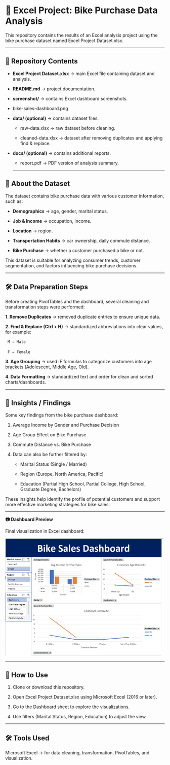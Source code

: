 # 🚴 Excel Project: Bike Purchase Data Analysis

This repository contains the results of an Excel analysis project using the bike purchase dataset named Excel Project Dataset.xlsx.

---

## 📂 Repository Contents

* **Excel Project Dataset.xlsx** → main Excel file containing dataset and analysis.

* **README.md** → project documentation.

* **screenshot/** → contains Excel dashboard screenshots.

 * bike-sales-dashboard.png

* **data/ (optional)** → contains dataset files.

  * raw-data.xlsx → raw dataset before cleaning.

  * cleaned-data.xlsx → dataset after removing duplicates and applying find & replace.

* **docs/ (optional)** → contains additional reports.

  * report.pdf → PDF version of analysis summary.

  ---

## 📑 About the Dataset

The dataset contains bike purchase data with various customer information, such as:

* **Demographics** → age, gender, marital status.

* **Job & Income** → occupation, income.

* **Location** → region.

* **Transportation Habits** → car ownership, daily commute distance.

* **Bike Purchase** → whether a customer purchased a bike or not.

This dataset is suitable for analyzing consumer trends, customer segmentation, and factors influencing bike purchase decisions.

---

## 🛠️ Data Preparation Steps

Before creating PivotTables and the dashboard, several cleaning and transformation steps were performed:

**1. Remove Duplicates** → removed duplicate entries to ensure unique data.

**2. Find & Replace (Ctrl + H)** → standardized abbreviations into clear values, for example:

     M → Male

     F → Female

**3. Age Grouping** → used IF formulas to categorize customers into age brackets (Adolescent, Middle Age, Old).

**4. Data Formatting** → standardized text and order for clean and sorted charts/dashboards.

---

## 🔎 Insights / Findings

Some key findings from the bike purchase dashboard:

1. Average Income by Gender and Purchase Decision

2. Age Group Effect on Bike Purchase

3. Commute Distance vs. Bike Purchase

4. Data can also be further filtered by:

   * Marital Status (Single / Married)

   * Region (Europe, North America, Pacific)

   * Education (Partial High School, Partial College, High School, Graduate Degree, Bachelors)

These insights help identify the profile of potential customers and support more effective marketing strategies for bike sales.

---

**📷 Dashboard Preview**

Final visualization in Excel dashboard:

<img src="screenshot/bike_sales_dashboard.png" alt="bike_sales_dashboard" width="500"/>

---

## 🚀 How to Use

1. Clone or download this repository.

2. Open Excel Project Dataset.xlsx using Microsoft Excel (2016 or later).

3. Go to the Dashboard sheet to explore the visualizations.

4. Use filters (Marital Status, Region, Education) to adjust the view.

--- 

## 🛠 Tools Used

Microsoft Excel → for data cleaning, transformation, PivotTables, and visualization.

